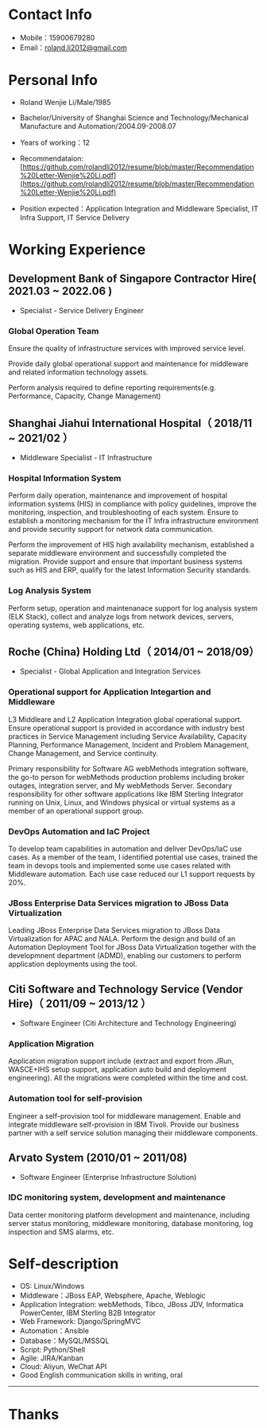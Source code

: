# Contact Info

- Mobile：15900679280
- Email：roland.li2012@gmail.com


# Personal Info

 - Roland Wenjie Li/Male/1985
 - Bachelor/University of Shanghai Science and Technology/Mechanical Manufacture and Automation/2004.09-2008.07
 - Years of working：12
 - Recommendataion: [https://github.com/rolandli2012/resume/blob/master/Recommendation%20Letter-Wenjie%20Li.pdf](https://github.com/rolandli2012/resume/blob/master/Recommendation%20Letter-Wenjie%20Li.pdf)

 - Position expected：Application Integration and Middleware Specialist, IT Infra Support, IT Service Delivery

# Working Experience

## Development Bank of Singapore Contractor Hire( 2021.03 ~ 2022.06 )
- Specialist - Service Delivery Engineer

### Global Operation Team

Ensure the quality of infrastructure services with improved service level.

Provide daily global operational support and maintenance for middleware and related information technology assets.

Perform analysis required to define reporting requirements(e.g. Performance, Capacity, Change Management)

## Shanghai Jiahui International Hospital（ 2018/11 ~ 2021/02 ）
- Middleware Specialist - IT Infrastructure

### Hospital Information System
Perform daily operation, maintenance and improvement of hospital information systems (HIS) in compliance with policy guidelines, improve the monitoring, inspection, and troubleshooting of each system. Ensure to establish a monitoring mechanism for the IT Infra infrastructure environment and provide security support for network data communication.

Perform the improvement of HIS high availability mechanism, established a separate middleware environment and successfully completed the migration. Provide support and ensure that important business systems such as HIS and ERP, qualify for the latest Information Security standards.

### Log Analysis System
Perform setup, operation and maintenanace support for log analysis system (ELK Stack), collect and analyze logs from network devices, servers, operating systems, web applications, etc.

## Roche (China) Holding Ltd（ 2014/01 ~ 2018/09）
- Specialist - Global Application and Integration Services

### Operational support for Application Integartion and Middleware

L3 Middleare and L2 Application Integration global operational support. Ensure operational support is provided in accordance with industry best practices in Service Management including Service Availability, Capacity Planning, Performance Management, Incident and Problem Management, Change Management, and Service continuity.

Primary responsibility for Software AG webMethods integration software, the go-to person for webMethods production problems including broker outages, integration server, and My webMethods Server. Secondary responsibility for other software applications like IBM Sterling Integrator running on Unix, Linux, and Windows physical or virtual systems as a member of an operational support group.

### DevOps Automation and IaC Project
To develop team capabilities in automation and deliver DevOps/IaC use cases. As a member of the team, I identified potential use cases, trained the team in devops tools and implemented some use cases related with Middleware automation.  Each use case reduced our L1 support requests by 20%. 

### JBoss Enterprise Data Services migration to JBoss Data Virtualization
Leading JBoss Enterprise Data Services migration to JBoss Data Virtualization for APAC and NALA. Perform the design and build of an Automation Deployment Tool for JBoss Data Virtualization together with the developmnent department (ADMD), enabling our customers to perform application deployments using the tool.

## Citi Software and Technology Service (Vendor Hire)（ 2011/09 ~ 2013/12 ）
- Software Engineer (Citi Architecture and Technology Engineering)

### Application Migration 
Application migration support include (extract and export from JRun, WASCE+IHS setup support, application auto build and deployment engineering). All the migrations were completed within the time and cost. 

### Automation tool for self-provision
Engineer a self-provision tool for middleware management. Enable and integrate middleware self-provision in IBM Tivoli. Provide our business partner with a self service solution managing their middleware components. 

## Arvato System (2010/01 ~ 2011/08)
- Software Engineer (Enterprise Infrastructure Solution)

###  IDC monitoring system, development and maintenance
Data center monitoring platform development and maintenance, including server status monitoring, middleware monitoring, database monitoring, log inspection and SMS alarms, etc.

# Self-description

- OS: Linux/Windows 
- Middleware：JBoss EAP, Websphere, Apache, Weblogic
- Application Integration: webMethods, Tibco, JBoss JDV, Informatica PowerCenter, IBM Sterling B2B Integrator
- Web Framework: Django/SpringMVC
- Automation：Ansible
- Database：MySQL/MSSQL
- Script: Python/Shell
- Agile: JIRA/Kanban
- Cloud: Aliyun, WeChat API
- Good English communication skills in writing, oral
      
---      
# Thanks
      
